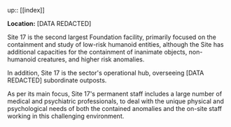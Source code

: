 ---
---
up:: [[index]]

**Location:** [DATA REDACTED]

Site 17 is the second largest Foundation facility, primarily focused on the containment and study of low-risk humanoid entities, although the Site has additional capacities for the containment of inanimate objects, non-humanoid creatures, and higher risk anomalies. 

In addition, Site 17 is the sector's operational hub, overseeing [DATA REDACTED] subordinate outposts.

As per its main focus, Site 17's permanent staff includes a large number of medical and psychiatric professionals, to deal with the unique physical and psychological needs of both the contained anomalies and the on-site staff working in this challenging environment.

